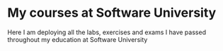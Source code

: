 # My courses at Software University
 Here I am deploying all the labs, exercises and exams I have passed throughout my education at Software University
